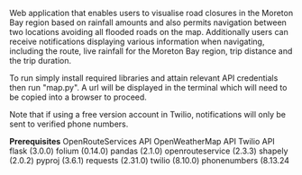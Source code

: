 Web application that enables users to visualise road closures in the Moreton Bay region based on rainfall amounts and also permits navigation between two locations avoiding all flooded roads on the map. Additionally users can receive notifications displaying various information when navigating, including the route, live rainfall for the Moreton Bay region, trip distance and the trip duration.

To run simply install required libraries and attain relevant API credentials then run "map.py". A url will be displayed in the terminal which will need to be copied into a browser to proceed.

Note that if using a free version account in Twilio, notifications will only be sent to verified phone numbers.

**Prerequisites**
OpenRouteServices API
OpenWeatherMap API
Twilio API
flask (3.0.0)
folium (0.14.0)
pandas (2.1.0)
openrouteservice (2.3.3)
shapely (2.0.2)
pyproj (3.6.1)
requests (2.31.0)
twilio (8.10.0)
phonenumbers (8.13.24
